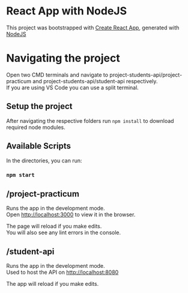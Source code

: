 # React App with NodeJS

This project was bootstrapped with [Create React App](https://github.com/facebook/create-react-app), generated with [NodeJS](https://nodejs.org/en/)

# Navigating the project

Open two CMD terminals and navigate to project-students-api/project-practicum and project-students-api/student-api respectively.\
If you are using VS Code you can use a split terminal.

## Setup the project

After navigating the respective folders run `npm install` to download required node modules.

## Available Scripts

In the directories, you can run:

### `npm start`

## /project-practicum
Runs the app in the development mode.\
Open [http://localhost:3000](http://localhost:3000) to view it in the browser.

The page will reload if you make edits.\
You will also see any lint errors in the console.

## /student-api
Runs the app in the development mode.\
Used to host the API on [http://localhost:8080](http://localhost:8080)

The app will reload if you make edits.
